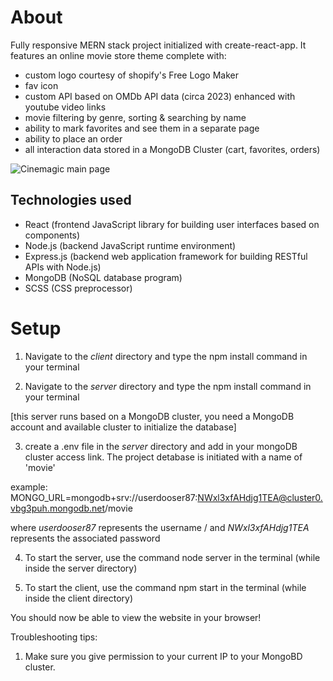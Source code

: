# About

Fully responsive MERN stack project initialized with create-react-app. It features an online movie store theme complete with:

- custom logo courtesy of shopify's Free Logo Maker
- fav icon
- custom API based on OMDb API data (circa 2023) enhanced with youtube video links
- movie filtering by genre, sorting & searching by name
- ability to mark favorites and see them in a separate page
- ability to place an order
- all interaction data stored in a MongoDB Cluster (cart, favorites, orders)

![Cinemagic main page](https://images2.imgbox.com/63/95/zMch4hyt_o.jpg)

## Technologies used

- React (frontend JavaScript library for building user interfaces based on components)
- Node.js (backend JavaScript runtime environment)
- Express.js (backend web application framework for building RESTful APIs with Node.js)
- MongoDB (NoSQL database program)
- SCSS (CSS preprocessor)

# Setup

1. Navigate to the *client* directory and type the npm install command in your terminal

2. Navigate to the *server* directory and type the npm install command in your terminal

[this server runs based on a MongoDB cluster, you need a MongoDB account and available cluster to initialize the database]

3. create a .env file in the *server* directory and add in your mongoDB cluster access link. The project detabase is initiated with a name of 'movie' 

example: MONGO_URL=mongodb+srv://userdooser87:NWxl3xfAHdjg1TEA@cluster0.vbg3puh.mongodb.net/movie

where *userdooser87* represents the username / 
and *NWxl3xfAHdjg1TEA* represents the associated password

4. To start the server, use the command node server in the terminal (while inside the server directory)

5. To start the client, use the command npm start in the terminal (while inside the client directory)

You should now be able to view the website in your browser!

Troubleshooting tips:

1. Make sure you give permission to your current IP to your MongoBD cluster.